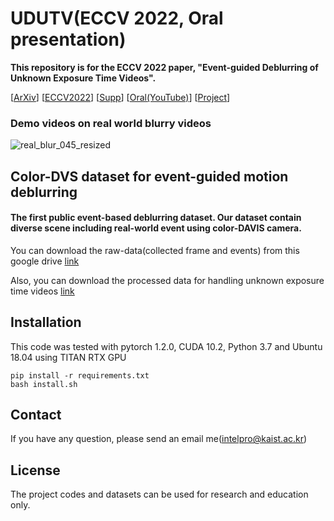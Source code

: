 # UDUTV(ECCV 2022, Oral presentation)
**This repository is for the ECCV 2022 paper, "Event-guided Deblurring of Unknown Exposure Time Videos".**

\[[ArXiv](https://arxiv.org/pdf/2112.06988.pdf)\]
\[[ECCV2022]()\] 
\[[Supp]()\] 
\[[Oral(YouTube)]()\]
\[[Project](https://intelpro.github.io/UEVD/)\]

### Demo videos on real world blurry videos
![real_blur_045_resized](/figure/video_results_real_blur.gif "real_blur_045_resized")


## Color-DVS dataset for event-guided motion deblurring
#### The first public event-based deblurring dataset. Our dataset contain diverse scene including real-world event using color-DAVIS camera.
You can download the raw-data(collected frame and events) from this google drive [link](https://drive.google.com/file/d/16qlLDOm5Q6fqpDYxNYMtm7reGfzaOyra/view?usp=sharing)

Also, you can download the processed data for handling unknown exposure time videos [link](https://drive.google.com/file/d/1AxAwtZKP0NUCRUbiLpgZZ1ggrnLF2hbZ/view?usp=sharing)
## Installation
This code was tested with pytorch 1.2.0, CUDA 10.2, Python 3.7 and Ubuntu 18.04 using TITAN RTX GPU
```
pip install -r requirements.txt
bash install.sh
```
## Contact
If you have any question, please send an email me(intelpro@kaist.ac.kr)

## License
The project codes and datasets can be used for research and education only. 
